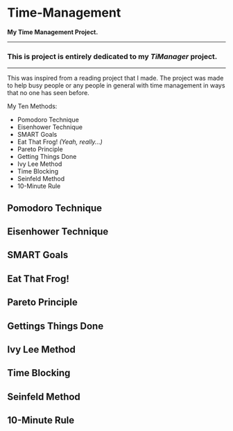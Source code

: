 # Time-Management
**My Time Management Project.**
***

### This is project is entirely dedicated to my _TiManager_ project.

---
This was inspired from a reading project that I made. The project was made to help busy people or any people in general with time management in ways that no one has seen before.

My Ten Methods:
* Pomodoro Technique
* Eisenhower Technique
* SMART Goals
* Eat That Frog! _(Yeah, really...)_
* Pareto Principle
* Getting Things Done
* Ivy Lee Method
* Time Blocking
* Seinfeld Method
* 10-Minute Rule

## Pomodoro Technique

## Eisenhower Technique

## SMART Goals

## Eat That Frog!

## Pareto Principle

## Gettings Things Done

## Ivy Lee Method

## Time Blocking

## Seinfeld Method

## 10-Minute Rule
